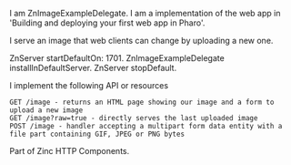 I am ZnImageExampleDelegate.I am a implementation of the web app in 'Building and deploying your first web app in Pharo'.I serve an image that web clients can change by uploading a new one.  ZnServer startDefaultOn: 1701.  ZnImageExampleDelegate installInDefaultServer.  ZnServer stopDefault.I implement the following API or resources	GET /image - returns an HTML page showing our image and a form to upload a new image	GET /image?raw=true - directly serves the last uploaded image	POST /image - handler accepting a multipart form data entity with a file part containing GIF, JPEG or PNG bytes	Part of Zinc HTTP Components.